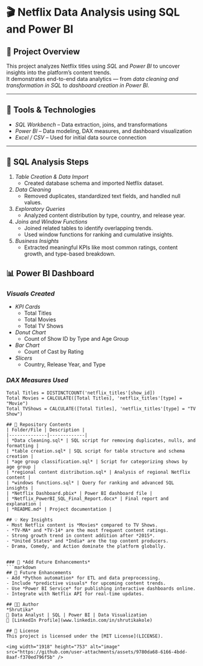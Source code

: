 # 🎬 Netflix Data Analysis using SQL and Power BI

## 📘 Project Overview
This project analyzes Netflix titles using *SQL* and *Power BI* to uncover insights into the platform’s content trends.  
It demonstrates end-to-end data analytics — from *data cleaning and transformation in SQL* to *dashboard creation in Power BI*.

---

## 🧮 Tools & Technologies
- *SQL Workbench* – Data extraction, joins, and transformations  
- *Power BI* – Data modeling, DAX measures, and dashboard visualization  
- *Excel / CSV* – Used for initial data source connection  

---

## 🧱 SQL Analysis Steps
1. *Table Creation & Data Import*
   - Created database schema and imported Netflix dataset.
2. *Data Cleaning*
   - Removed duplicates, standardized text fields, and handled null values.
3. *Exploratory Queries*
   - Analyzed content distribution by type, country, and release year.
4. *Joins and Window Functions*
   - Joined related tables to identify overlapping trends.
   - Used window functions for ranking and cumulative insights.
5. *Business Insights*
   - Extracted meaningful KPIs like most common ratings, content growth, and type-based breakdown.

## 📊 Power BI Dashboard

### *Visuals Created*
- *KPI Cards*
  - Total Titles  
  - Total Movies  
  - Total TV Shows  
- *Donut Chart*
  - Count of Show ID by Type and Age Group  
- *Bar Chart*
  - Count of Cast by Rating  
- *Slicers*
  - Country, Release Year, and Type

### *DAX Measures Used*
```DAX
Total Titles = DISTINCTCOUNT('netflix_titles'[show_id])
Total Movies = CALCULATE([Total Titles], 'netflix_titles'[type] = "Movie")
Total TVShows = CALCULATE([Total Titles], 'netflix_titles'[type] = "TV Show")

## 📁 Repository Contents
| Folder/File | Description |
|--------------|-------------|
| *Data cleaning.sql* | SQL script for removing duplicates, nulls, and formatting |
| *table creation.sql* | SQL script for table structure and schema creation |
| *age group classification.sql* | Script for categorizing shows by age group |
| *regional content distribution.sql* | Analysis of regional Netflix content |
| *windows functions.sql* | Query for ranking and advanced SQL insights |
| *Netflix Dashboard.pbix* | Power BI dashboard file |
| *Netflix_PowerBI_SQL_Final_Report.docx* | Final report and explanation |
| *README.md* | Project documentation |

## 💡 Key Insights
- Most Netflix content is *Movies* compared to TV Shows.  
- *TV-MA* and *TV-14* are the most frequent content ratings.  
- Strong growth trend in content addition after *2015*.  
- *United States* and *India* are the top content producers.  
- Drama, Comedy, and Action dominate the platform globally.


### 🚀 *Add Future Enhancements*
```markdown
## 🚀 Future Enhancements
- Add *Python automation* for ETL and data preprocessing.  
- Include *predictive visuals* for upcoming content trends.  
- Use *Power BI Service* for publishing interactive dashboards online.  
- Integrate with Netflix API for real-time updates.

## 👩‍💻 Author
*Shrutika*  
💼 Data Analyst | SQL | Power BI | Data Visualization  
🔗 [LinkedIn Profile](www.linkedin.com/in/shrutikakole)

## 🪪 License
This project is licensed under the [MIT License](LICENSE).

<img width="1918" height="753" alt="image" src="https://github.com/user-attachments/assets/9780da68-6166-4bdd-8aaf-f370ed796f5b" />



